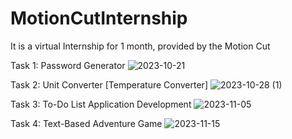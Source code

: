 # MotionCutInternship
It is a virtual Internship for 1 month, provided by the Motion Cut 

Task 1: Password Generator
![2023-10-21](https://github.com/student-abhijnan/MotionCutInternship/assets/143992189/bad21627-5a8d-4ec5-a398-fb6085ba0738)

Task 2: Unit Converter [Temperature Converter]
![2023-10-28 (1)](https://github.com/student-abhijnan/MotionCutInternship/assets/143992189/55f4a9ec-ee02-4573-a49e-0498060e853c)

Task 3: To-Do List Application Development
![2023-11-05](https://github.com/student-abhijnan/MotionCutInternship/assets/143992189/7b4f5703-6c49-47d4-9c54-edf1cd15c987)

Task 4: Text-Based Adventure Game
![2023-11-15](https://github.com/student-abhijnan/MotionCutInternship/assets/143992189/a77249c5-a7bf-42ac-9053-6c283a110387)
